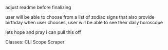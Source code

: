 adjust readme before finalizing

user will be able to choose from a list of zodiac signs that also provide birthday
when user chooses, user will be able to see their daily horoscope

lets hope and pray i can pull this off

Classes: 
CLI
Scope
Scraper
